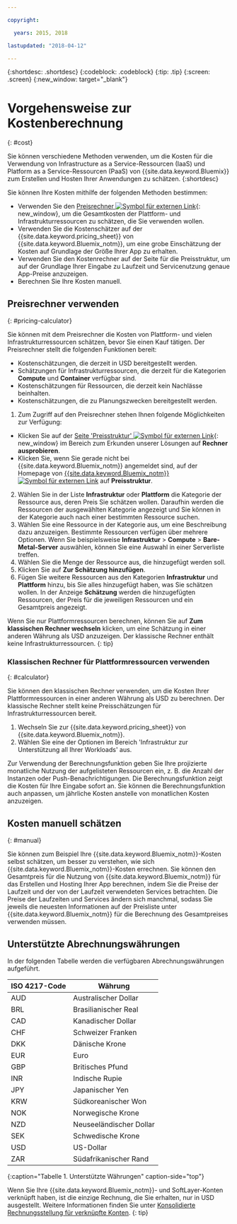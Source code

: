 ```yaml
---

copyright:

  years: 2015, 2018

lastupdated: "2018-04-12"

---
```


{:shortdesc: .shortdesc}
{:codeblock: .codeblock}
{:tip: .tip}
{:screen: .screen}
{:new_window: target="_blank"}

# Vorgehensweise zur Kostenberechnung
{: #cost}

Sie können verschiedene Methoden verwenden, um die Kosten für die Verwendung von Infrastructure as a Service-Ressourcen (IaaS) und Platform as a Service-Ressourcen (PaaS) von {{site.data.keyword.Bluemix}} zum Erstellen und Hosten Ihrer Anwendungen zu schätzen.
{:shortdesc}

Sie können Ihre Kosten mithilfe der folgenden Methoden bestimmen:
* Verwenden Sie den [Preisrechner ![Symbol für externen Link](../icons/launch-glyph.svg)](https://console.bluemix.net/pricing/){: new_window}, um die Gesamtkosten der Plattform- und Infrastrukturressourcen zu schätzen, die Sie verwenden wollen.
* Verwenden Sie die Kostenschätzer auf der {{site.data.keyword.pricing_sheet}} von {{site.data.keyword.Bluemix_notm}},
um eine grobe Einschätzung der Kosten auf Grundlage der Größe Ihrer App zu erhalten.
* Verwenden Sie den Kostenrechner auf der Seite für die Preisstruktur, um auf der Grundlage Ihrer Eingabe zu Laufzeit und Servicenutzung genaue App-Preise anzuzeigen.
* Berechnen Sie Ihre Kosten manuell.

## Preisrechner verwenden
{: #pricing-calculator}

Sie können mit dem Preisrechner die Kosten von Plattform- und vielen Infrastrukturressourcen schätzen, bevor Sie einen Kauf tätigen.
Der Preisrechner stellt die folgenden Funktionen bereit:
  * Kostenschätzungen, die derzeit in USD bereitgestellt werden.
  * Schätzungen für Infrastrukturressourcen, die derzeit für die Kategorien **Compute** und **Container** verfügbar sind.
  * Kostenschätzungen für Ressourcen, die derzeit kein Nachlässe beinhalten.
  * Kostenschätzungen, die zu Planungszwecken bereitgestellt werden.

1. Zum Zugriff auf den Preisrechner stehen Ihnen folgende Möglichkeiten zur Verfügung:
  * Klicken Sie auf der [Seite 'Preisstruktur' ![Symbol für externen Link](../icons/launch-glyph.svg)](https://www.ibm.com/cloud/pricing){: new_window} im Bereich zum Erkunden unserer Lösungen auf **Rechner ausprobieren**.
  * Klicken Sie, wenn Sie gerade nicht bei {{site.data.keyword.Bluemix_notm}} angemeldet sind, auf der Homepage von [{{site.data.keyword.Bluemix_notm}} ![Symbol für externen Link](../icons/launch-glyph.svg)](https://console.bluemix.net/) auf **Preisstruktur**.
2. Wählen Sie in der Liste **Infrastruktur** oder **Plattform** die Kategorie der Ressource aus, deren Preis Sie schätzen wollen. Daraufhin werden die Ressourcen der ausgewählten Kategorie angezeigt und Sie können in der Kategorie auch nach einer bestimmten Ressource suchen.
3. Wählen Sie eine Ressource in der Kategorie aus, um eine Beschreibung dazu anzuzeigen. Bestimmte Ressourcen verfügen über mehrere Optionen. Wenn Sie beispielsweise **Infrastruktur** > **Compute** > **Bare-Metal-Server** auswählen, können Sie eine Auswahl in einer Serverliste treffen.
4. Wählen Sie die Menge der Ressource aus, die hinzugefügt werden soll.
5. Klicken Sie auf **Zur Schätzung hinzufügen**.
6. Fügen Sie weitere Ressourcen aus den Kategorien **Infrastruktur** und **Plattform** hinzu, bis Sie alles hinzugefügt haben, was Sie schätzen wollen. In der Anzeige **Schätzung** werden die hinzugefügten Ressourcen, der Preis für die jeweiligen Ressourcen und ein Gesamtpreis angezeigt.

Wenn Sie nur Plattformressourcen berechnen, können Sie auf **Zum klassischen Rechner wechseln** klicken, um eine Schätzung in einer anderen Währung als USD anzuzeigen. Der klassische Rechner enthält keine Infrastrukturressourcen.
{: tip}

### Klassischen Rechner für Plattformressourcen verwenden
{: #calculator}

Sie können den klassischen Rechner verwenden, um die Kosten Ihrer Plattformressourcen in einer anderen Währung als USD zu berechnen. Der klassische Rechner stellt keine Preisschätzungen für Infrastrukturressourcen bereit.

1. Wechseln Sie zur {{site.data.keyword.pricing_sheet}} von {{site.data.keyword.Bluemix_notm}}.
2. Wählen Sie eine der Optionen im Bereich 'Infrastruktur zur Unterstützung all Ihrer Workloads' aus.

Zur Verwendung der Berechnungsfunktion geben Sie Ihre projizierte monatliche Nutzung der aufgelisteten Ressourcen ein, z. B. die Anzahl der Instanzen oder Push-Benachrichtigungen. Die Berechnungsfunktion zeigt die Kosten für Ihre Eingabe sofort an. Sie können die Berechnungsfunktion auch anpassen, um jährliche Kosten anstelle von monatlichen Kosten anzuzeigen.

## Kosten manuell schätzen
{: #manual}

Sie können zum Beispiel Ihre {{site.data.keyword.Bluemix_notm}}-Kosten selbst schätzen, um besser zu verstehen, wie sich {{site.data.keyword.Bluemix_notm}}-Kosten errechnen. Sie können den Gesamtpreis für die Nutzung von {{site.data.keyword.Bluemix_notm}} für das Erstellen und Hosting Ihrer App berechnen, indem Sie die Preise der Laufzeit und der von der Laufzeit verwendeten Services betrachten. Die Preise der Laufzeiten und Services ändern sich manchmal, sodass Sie jeweils die neuesten Informationen auf der Preisliste unter {{site.data.keyword.Bluemix_notm}} für die Berechnung des Gesamtpreises verwenden müssen.

## Unterstützte Abrechnungswährungen

In der folgenden Tabelle werden die verfügbaren Abrechnungswährungen aufgeführt.

|ISO 4217-Code| Währung|
|-------------|---------|
|AUD |	  Australischer Dollar|
|BRL |	  Brasilianischer Real|
|CAD |	  Kanadischer Dollar|
|CHF |	  Schweizer Franken|
|DKK |	  Dänische Krone|
|EUR |	  Euro|
|GBP |	  Britisches Pfund|
|INR |	  Indische Rupie|
|JPY |	  Japanischer Yen|
|KRW |	  Südkoreanischer Won|
|NOK |	  Norwegische Krone|
|NZD |	  Neuseeländischer Dollar|
|SEK |	  Schwedische Krone|
|USD |    US-Dollar|
|ZAR |	  Südafrikanischer Rand|
{:caption="Tabelle 1. Unterstützte Währungen" caption-side="top"}

Wenn Sie Ihre {{site.data.keyword.Bluemix_notm}}- und SoftLayer-Konten verknüpft haben, ist die einzige Rechnung, die Sie erhalten, nur in USD ausgestellt. Weitere Informationen finden Sie unter [Konsolidierte Rechnungsstellung für verknüpfte Konten](/docs/account/linking_accounts.html).
{: tip}
